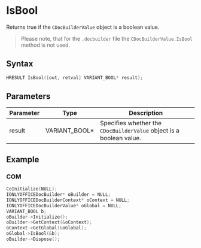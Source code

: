 # IsBool

Returns true if the `CDocBuilderValue` object is a boolean value.

> Please note, that for the `.docbuilder` file the `CDocBuilderValue.IsBool` method is not used.

## Syntax

```cpp
HRESULT IsBool([out, retval] VARIANT_BOOL* result);
```

## Parameters

| Parameter | Type          | Description                                                         |
| --------- | ------------- | ------------------------------------------------------------------- |
| result    | VARIANT_BOOL* | Specifies whether the `CDocBuilderValue` object is a boolean value. |

## Example

### COM

```cpp
CoInitialize(NULL);
IONLYOFFICEDocBuilder* oBuilder = NULL;
IONLYOFFICEDocBuilderContext* oContext = NULL;
IONLYOFFICEDocBuilderValue* oGlobal = NULL;
VARIANT_BOOL b;
oBuilder->Initialize();
oBuilder->GetContext(&oContext);
oContext->GetGlobal(&oGlobal);
oGlobal->IsBool(&b);
oBuilder->Dispose();
```
